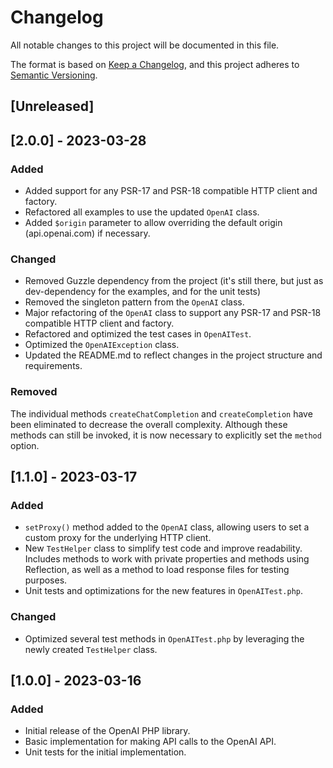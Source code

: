# Changelog

All notable changes to this project will be documented in this file.

The format is based on [Keep a Changelog](https://keepachangelog.com/en/1.0.0/),
and this project adheres to [Semantic Versioning](https://semver.org/spec/v2.0.0.html).

## [Unreleased]

## [2.0.0] - 2023-03-28

### Added

- Added support for any PSR-17 and PSR-18 compatible HTTP client and factory.
- Refactored all examples to use the updated `OpenAI` class.
- Added `$origin` parameter to allow overriding the default origin (api.openai.com) if necessary.

### Changed

- Removed Guzzle dependency from the project (it's still there, but just as dev-dependency for the examples, and for the unit tests)
- Removed the singleton pattern from the `OpenAI` class.
- Major refactoring of the `OpenAI` class to support any PSR-17 and PSR-18 compatible HTTP client and factory.
- Refactored and optimized the test cases in `OpenAITest`.
- Optimized the `OpenAIException` class.
- Updated the README.md to reflect changes in the project structure and requirements.

### Removed

The individual methods `createChatCompletion` and `createCompletion` have been eliminated to decrease the overall complexity.
Although these methods can still be invoked, it is now necessary to explicitly set the `method` option.

## [1.1.0] - 2023-03-17

### Added

- `setProxy()` method added to the `OpenAI` class, allowing users to set a custom proxy for the underlying HTTP client.
- New `TestHelper` class to simplify test code and improve readability. Includes methods to work with private properties and methods using Reflection, as well as a method to load response files for testing purposes.
- Unit tests and optimizations for the new features in `OpenAITest.php`.

### Changed

- Optimized several test methods in `OpenAITest.php` by leveraging the newly created `TestHelper` class.

## [1.0.0] - 2023-03-16

### Added

- Initial release of the OpenAI PHP library.
- Basic implementation for making API calls to the OpenAI API.
- Unit tests for the initial implementation.
